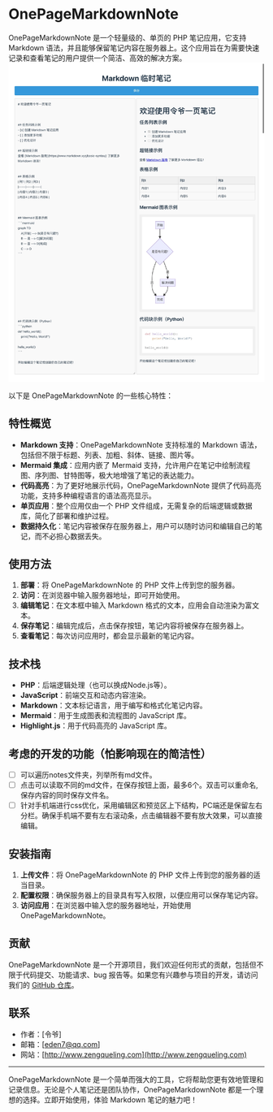 # OnePageMarkdownNote

OnePageMarkdownNote 是一个轻量级的、单页的 PHP 笔记应用，它支持 Markdown 语法，并且能够保留笔记内容在服务器上。这个应用旨在为需要快速记录和查看笔记的用户提供一个简洁、高效的解决方案。
![screenshot.jpeg](screenshot.jpeg)

以下是 OnePageMarkdownNote 的一些核心特性：

## 特性概览

- **Markdown 支持**：OnePageMarkdownNote 支持标准的 Markdown 语法，包括但不限于标题、列表、加粗、斜体、链接、图片等。
- **Mermaid 集成**：应用内嵌了 Mermaid 支持，允许用户在笔记中绘制流程图、序列图、甘特图等，极大地增强了笔记的表达能力。
- **代码高亮**：为了更好地展示代码，OnePageMarkdownNote 提供了代码高亮功能，支持多种编程语言的语法高亮显示。
- **单页应用**：整个应用仅由一个 PHP 文件组成，无需复杂的后端逻辑或数据库，简化了部署和维护过程。
- **数据持久化**：笔记内容被保存在服务器上，用户可以随时访问和编辑自己的笔记，而不必担心数据丢失。

## 使用方法

1. **部署**：将 OnePageMarkdownNote 的 PHP 文件上传到您的服务器。
2. **访问**：在浏览器中输入服务器地址，即可开始使用。
3. **编辑笔记**：在文本框中输入 Markdown 格式的文本，应用会自动渲染为富文本。
4. **保存笔记**：编辑完成后，点击保存按钮，笔记内容将被保存在服务器上。
5. **查看笔记**：每次访问应用时，都会显示最新的笔记内容。

## 技术栈

- **PHP**：后端逻辑处理（也可以换成Node.js等）。
- **JavaScript**：前端交互和动态内容渲染。
- **Markdown**：文本标记语言，用于编写和格式化笔记内容。
- **Mermaid**：用于生成图表和流程图的 JavaScript 库。
- **Highlight.js**：用于代码高亮的 JavaScript 库。

## 考虑的开发的功能（怕影响现在的简洁性）

- [ ] 可以遍历notes文件夹，列举所有md文件。
- [ ] 点击可以读取不同的md文件，在保存按钮上面，最多6个。双击可以重命名,保存内容的同时保存文件名。
- [ ] 针对手机端进行css优化，采用编辑区和预览区上下结构，PC端还是保留左右分栏。确保手机端不要有左右滚动条，点击编辑器不要有放大效果，可以直接编辑。

## 安装指南

1. **上传文件**：将 OnePageMarkdownNote 的 PHP 文件上传到您的服务器的适当目录。
2. **配置权限**：确保服务器上的目录具有写入权限，以便应用可以保存笔记内容。
3. **访问应用**：在浏览器中输入您的服务器地址，开始使用 OnePageMarkdownNote。

## 贡献

OnePageMarkdownNote 是一个开源项目，我们欢迎任何形式的贡献，包括但不限于代码提交、功能请求、bug 报告等。如果您有兴趣参与项目的开发，请访问我们的 [GitHub 仓库](https://github.com/yourusername/OnePageMarkdownNote)。

## 联系

- 作者：[令爷]
- 邮箱：[eden7@qq.com]
- 网站：[http://www.zengqueling.com](http://www.zengqueling.com)


---

OnePageMarkdownNote 是一个简单而强大的工具，它将帮助您更有效地管理和记录信息。无论是个人笔记还是团队协作，OnePageMarkdownNote 都是一个理想的选择。立即开始使用，体验 Markdown 笔记的魅力吧！
